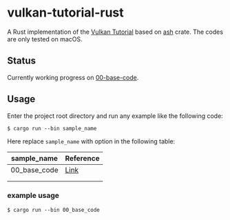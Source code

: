 # vulkan-tutorial-rust

A Rust implementation of the [Vulkan Tutorial](https://vulkan-tutorial.com) based on [ash](https://crates.io/crates/ash) crate. The codes are only tested on macOS.

## Status

Currently working progress on [00-base-code](https://vulkan-tutorial.com/Drawing_a_triangle/Setup/Base_code).

## Usage

Enter the project root directory and run any example like the following code:

```shell
$ cargo run --bin sample_name
```

Here replace `sample_name` with option in the following table:

| sample_name  | Reference                                                    |
| ------------ | ------------------------------------------------------------ |
| 00_base_code | [Link](https://vulkan-tutorial.com/Drawing_a_triangle/Setup/Base_code) |
|              |                                                              |
|              |                                                              |

### example usage

```
$ cargo run --bin 00_base_code
```

